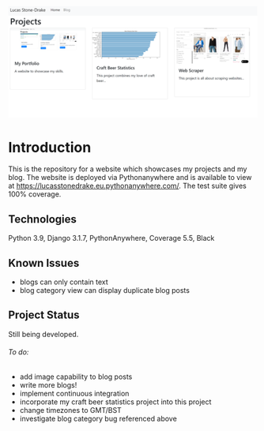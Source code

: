 ![](projects/static/img/projects2.png)
# Introduction

This is the repository for a website which showcases my projects and my blog. The website is deployed via Pythonanywhere and is available to view at https://lucasstonedrake.eu.pythonanywhere.com/. The test suite gives 100% coverage. 

## Technologies

Python 3.9, Django 3.1.7, PythonAnywhere, Coverage 5.5, Black

## Known Issues

- blogs can only contain text
- blog category view can display duplicate blog posts

## Project Status

Still being developed. 

###### To do:
- add image capability to blog posts
- write more blogs!
- implement continuous integration
- incorporate my craft beer statistics project into this project
- change timezones to GMT/BST
- investigate blog category bug referenced above







